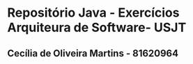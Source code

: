 # Repositório Java - Exercícios Arquiteura de Software-  USJT

## Cecília de Oliveira Martins - 81620964
